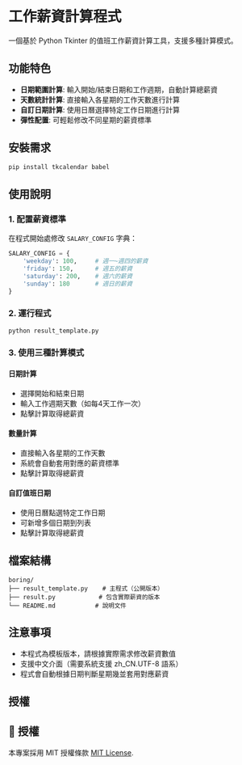 # 工作薪資計算程式

一個基於 Python Tkinter 的值班工作薪資計算工具，支援多種計算模式。

## 功能特色

- **日期範圍計算**: 輸入開始/結束日期和工作週期，自動計算總薪資
- **天數統計計算**: 直接輸入各星期的工作天數進行計算
- **自訂日期計算**: 使用日曆選擇特定工作日期進行計算
- **彈性配置**: 可輕鬆修改不同星期的薪資標準

## 安裝需求

```bash
pip install tkcalendar babel
```

## 使用說明

### 1. 配置薪資標準

在程式開始處修改 `SALARY_CONFIG` 字典：

```python
SALARY_CONFIG = {
    'weekday': 100,     # 週一~週四的薪資
    'friday': 150,      # 週五的薪資  
    'saturday': 200,    # 週六的薪資
    'sunday': 180       # 週日的薪資
}
```

### 2. 運行程式

```bash
python result_template.py
```

### 3. 使用三種計算模式

#### 日期計算
- 選擇開始和結束日期
- 輸入工作週期天數（如每4天工作一次）
- 點擊計算取得總薪資

#### 數量計算  
- 直接輸入各星期的工作天數
- 系統會自動套用對應的薪資標準
- 點擊計算取得總薪資

#### 自訂值班日期
- 使用日曆點選特定工作日期
- 可新增多個日期到列表
- 點擊計算取得總薪資

## 檔案結構

```
boring/
├── result_template.py    # 主程式（公開版本）
├── result.py            # 包含實際薪資的版本
└── README.md           # 說明文件
```

## 注意事項

- 本程式為模板版本，請根據實際需求修改薪資數值
- 支援中文介面（需要系統支援 zh_CN.UTF-8 語系）
- 程式會自動根據日期判斷星期幾並套用對應薪資

## 授權

## 📄 授權

本專案採用 MIT 授權條款 [MIT License](https://github.com/kuroneko11375/Salary-Calculator/blob/main/LICENSE).
